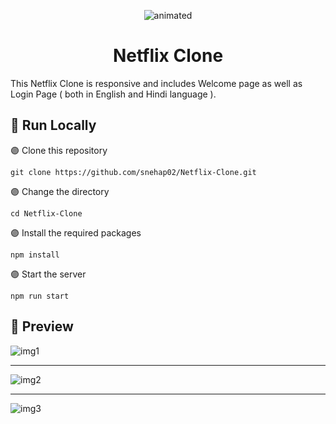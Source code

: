 <p align="center">
  <img src="https://user-images.githubusercontent.com/58648780/226881090-e5fa8dec-3144-41d5-8b3e-c786a1968a17.gif" alt="animated" />
</p>

<h1 align = center> Netflix Clone </h1>
This Netflix Clone is responsive and includes Welcome page as well as Login Page ( both in English and Hindi language ).

## :runner: Run Locally

:purple_circle: Clone this repository
```
git clone https://github.com/snehap02/Netflix-Clone.git
```
:purple_circle: Change the directory 
```
cd Netflix-Clone
```
:purple_circle: Install the required packages
```
npm install
```
:purple_circle: Start the server
```
npm run start
```

## :camera_flash: Preview
![img1](https://user-images.githubusercontent.com/58648780/226887862-07923da6-e751-45f0-b6b6-0b8bedcce050.png)
<hr>

![img2](https://user-images.githubusercontent.com/58648780/226887889-b9c664b1-7506-4212-947d-e52f791bc23f.png)
<hr>

![img3](https://user-images.githubusercontent.com/58648780/226887907-b555f89f-cdae-4f17-9f74-4d3fe555fa56.png)
